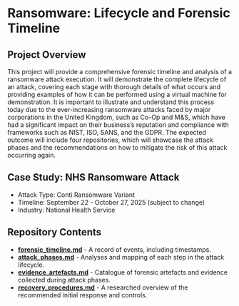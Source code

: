 # Ransomware: Lifecycle and Forensic Timeline

## Project Overview

This project will provide a comprehensive forensic timeline and analysis of a ransomware attack execution. It will demonstrate the complete lifecycle of an attack, covering each stage with thorough details of what occurs and providing examples of how it can be performed using a virtual machine for demonstration. It is important to illustrate and understand this process today due to the ever-increasing ransomware attacks faced by major corporations in the United Kingdom, such as Co-Op and M&S, which have had a significant impact on their business’s reputation and compliance with frameworks such as NIST, ISO, SANS, and the GDPR. The expected outcome will include four repositories, which will showcase the attack phases and the recommendations on how to mitigate the risk of this attack occurring again. 

## Case Study: NHS Ransomware Attack

- Attack Type: Conti Ransomware Variant
- Timeline: September 22 - October 27, 2025 (subject to change)
- Industry: National Health Service

## Repository Contents

- **[forensic_timeline.md](forensic_timeline.md)** - A record of events, including timestamps.
- **[attack_phases.md](attack_phases.md)** - Analyses and mapping of each step in the attack lifecycle.
- **[evidence_artefacts.md](evidence_artefacts.md)** - Catalogue of forensic artefacts and evidence collected during attack phases.
- **[recovery_procedures.md](recovery_procedures.md)** - A researched overview of the recommended initial response and controls.

